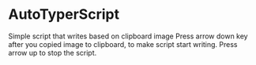 # AutoTyperScript
Simple script that writes based on clipboard image
Press arrow down key after you copied image to clipboard, to make script start writing.
Press arrow up to stop the script.
